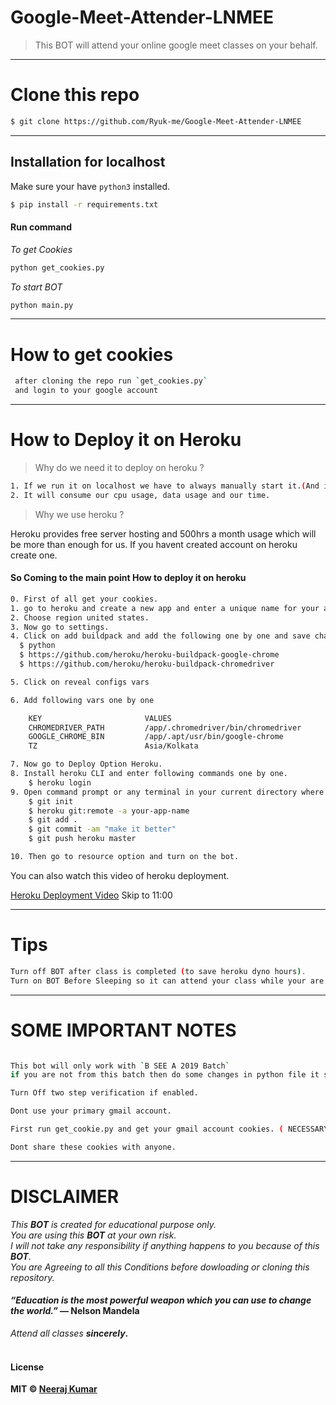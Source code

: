 # Google-Meet-Attender-LNMEE

> This BOT will attend your online google meet classes on your behalf.
---

# Clone this repo
```sh
$ git clone https://github.com/Ryuk-me/Google-Meet-Attender-LNMEE

```
---

## Installation for localhost
Make sure your have `python3` installed.</br>
```sh
$ pip install -r requirements.txt
```
#### Run command
<i>To get Cookies</i>
```sh 
python get_cookies.py
```

<i> To start BOT</i>
```sh
python main.py
```


---
# How to get cookies 
```sh
 after cloning the repo run `get_cookies.py`
 and login to your google account
```

---

# How to Deploy it on Heroku

> Why do we need it to deploy on heroku ?

```sh
1. If we run it on localhost we have to always manually start it.(And if we do that then why we should call it a BOT)
2. It will consume our cpu usage, data usage and our time.

```
> Why we use heroku ?

Heroku provides free server hosting and 500hrs a month usage which will be more than enough for us.
If you havent created account on heroku create one.

#### So Coming to the main point How to deploy it on heroku

```sh
0. First of all get your cookies.
1. go to heroku and create a new app and enter a unique name for your app.
2. Choose region united states.
3. Now go to settings.
4. Click on add buildpack and add the following one by one and save changes.
  $ python
  $ https://github.com/heroku/heroku-buildpack-google-chrome
  $ https://github.com/heroku/heroku-buildpack-chromedriver

5. Click on reveal configs vars

6. Add following vars one by one 

    KEY                       VALUES
    CHROMEDRIVER_PATH         /app/.chromedriver/bin/chromedriver
    GOOGLE_CHROME_BIN         /app/.apt/usr/bin/google-chrome
    TZ                        Asia/Kolkata

7. Now go to Deploy Option Heroku.
8. Install heroku CLI and enter following commands one by one.
    $ heroku login
9. Open command prompt or any terminal in your current directory where all files are located.
    $ git init
    $ heroku git:remote -a your-app-name
    $ git add .
    $ git commit -am "make it better"
    $ git push heroku master

10. Then go to resource option and turn on the bot.

```
You can also watch this video of heroku deployment. 

[Heroku Deployment Video](https://www.youtube.com/watch?v=rfdNIOYGYVI) Skip to 11:00

---

# Tips
```sh
Turn off BOT after class is completed (to save heroku dyno hours).
Turn on BOT Before Sleeping so it can attend your class while your are asleep.
```
---

# SOME IMPORTANT NOTES

```sh

This bot will only work with `B SEE A 2019 Batch`
if you are not from this batch then do some changes in python file it should work for you as well.

Turn Off two step verification if enabled.

Dont use your primary gmail account.

First run get_cookie.py and get your gmail account cookies. ( NECESSARY i repeat it is NECESSARY )

Dont share these cookies with anyone.

```
---

# DISCLAIMER

<i>This <strong>BOT</strong> is created for educational purpose only.</br></i>
<i>You are using this <strong>BOT</strong> at your own risk.</br></i>
<i>I will not take any responsibility if anything happens to you because of this <strong>BOT</strong>.</br></i>
<i>You are Agreeing to all this Conditions before dowloading or cloning this repository.</i>


#### <i>“Education is the most powerful weapon which you can use to change the world.”</i><strong> ― Nelson Mandela</strong></br>
<i> Attend all classes <strong>sincerely</i>.</br></br>


#### License

MIT © [Neeraj Kumar](https://github.com/Ryuk-me)
